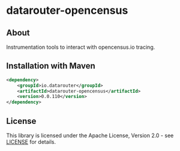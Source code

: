 # datarouter-opencensus

## About
Instrumentation tools to interact with opencensus.io tracing. 

## Installation with Maven

```xml
<dependency>
	<groupId>io.datarouter</groupId>
	<artifactId>datarouter-opencensus</artifactId>
	<version>0.0.110</version>
</dependency>
```

## License

This library is licensed under the Apache License, Version 2.0 - see [LICENSE](../LICENSE) for details.
